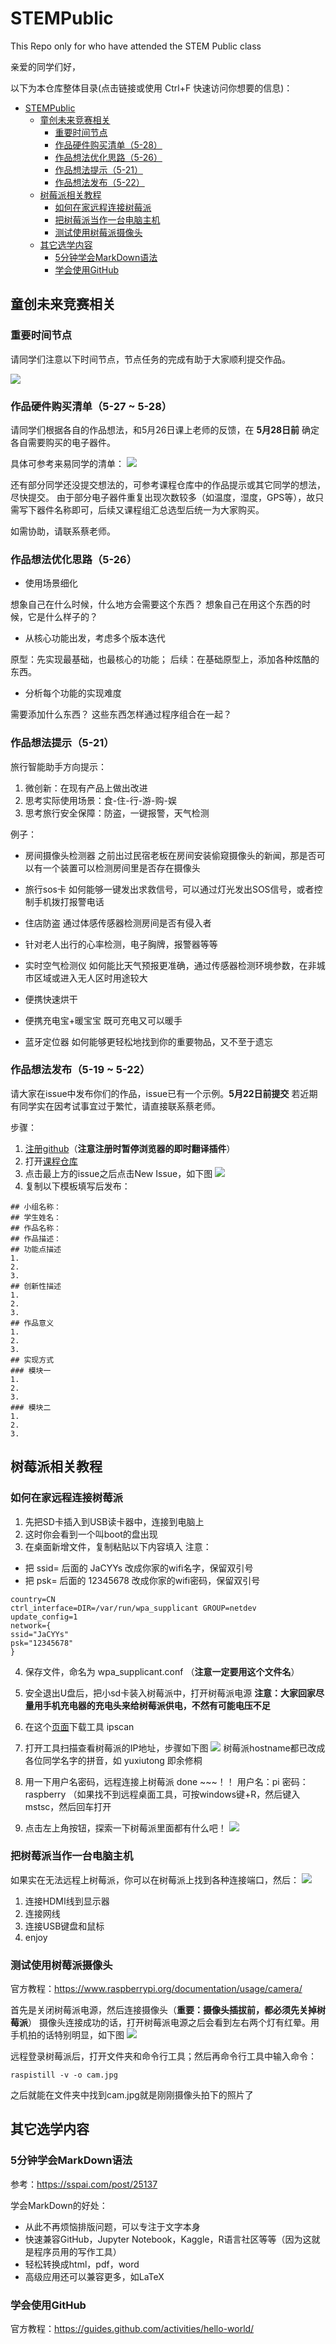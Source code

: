 # STEMPublic
This Repo only for who have attended the STEM Public class

亲爱的同学们好，

以下为本仓库整体目录(点击链接或使用 Ctrl+F 快速访问你想要的信息)：

-   [STEMPublic](#stempublic)
    -   [童创未来竞赛相关](#童创未来竞赛相关)
        -   [重要时间节点](#重要时间节点)
        -   [作品硬件购买清单（5-28）](#作品硬件购买清单5-27-5-28)
        -   [作品想法优化思路（5-26）](#作品想法优化思路5-26)
        -   [作品想法提示（5-21）](#作品想法提示5-21)
        -   [作品想法发布（5-22）](#作品想法发布5-19-5-22)
    -   [树莓派相关教程](#树莓派相关教程)
        -   [如何在家远程连接树莓派](#如何在家远程连接树莓派)
        -   [把树莓派当作一台电脑主机](#把树莓派当作一台电脑主机)
        -   [测试使用树莓派摄像头](#测试使用树莓派摄像头)
    -   [其它选学内容](#其它选学内容)
        -   [5分钟学会MarkDown语法](#分钟学会markdown语法)
        -   [学会使用GitHub](#学会使用github)


## 童创未来竞赛相关

### 重要时间节点

请同学们注意以下时间节点，节点任务的完成有助于大家顺利提交作品。

![](http://ww3.sinaimg.cn/large/006tNc79ly1g3fozixzh1j30p50h8dk6.jpg)

### 作品硬件购买清单（5-27 ~ 5-28）

请同学们根据各自的作品想法，和5月26日课上老师的反馈，在 **5月28日前** 确定各自需要购买的电子器件。

具体可参考来易同学的清单：
![](http://ww3.sinaimg.cn/large/006tNc79ly1g3fqyjtj32j30ld0crq56.jpg)

还有部分同学还没提交想法的，可参考课程仓库中的作品提示或其它同学的想法，尽快提交。
由于部分电子器件重复出现次数较多（如温度，湿度，GPS等），故只需写下器件名称即可，后续又课程组汇总选型后统一为大家购买。

如需协助，请联系蔡老师。

### 作品想法优化思路（5-26）

- 使用场景细化

想象自己在什么时候，什么地方会需要这个东西？
想象自己在用这个东西的时候，它是什么样子的？

- 从核心功能出发，考虑多个版本迭代

原型：先实现最基础，也最核心的功能；
后续：在基础原型上，添加各种炫酷的东西。

- 分析每个功能的实现难度

需要添加什么东西？
这些东西怎样通过程序组合在一起？

### 作品想法提示（5-21）

旅行智能助手方向提示：
1. 微创新：在现有产品上做出改进
2. 思考实际使用场景：食-住-行-游-购-娱
3. 思考旅行安全保障：防盗，一键报警，天气检测

例子：
- 房间摄像头检测器
之前出过民宿老板在房间安装偷窥摄像头的新闻，那是否可以有一个装置可以检测房间里是否存在摄像头

- 旅行sos卡
如何能够一键发出求救信号，可以通过灯光发出SOS信号，或者控制手机拨打报警电话

- 住店防盗
通过体感传感器检测房间是否有侵入者

- 针对老人出行的心率检测，电子胸牌，报警器等等

- 实时空气检测仪
如何能比天气预报更准确，通过传感器检测环境参数，在非城市区域或进入无人区时用途较大

- 便携快速烘干

- 便携充电宝+暖宝宝
既可充电又可以暖手

- 蓝牙定位器
如何能够更轻松地找到你的重要物品，又不至于遗忘

### 作品想法发布（5-19 ~ 5-22）

请大家在issue中发布你们的作品，issue已有一个示例。**5月22日前提交**
若近期有同学实在因考试事宜过于繁忙，请直接联系蔡老师。

步骤：
1. [注册github](https://github.com/join?source=header-home)（**注意注册时暂停浏览器的即时翻译插件**）
2. 打开[课程仓库](https://github.com/JanusChoi/STEMPublic)
3. 点击最上方的issue之后点击New Issue，如下图
![](https://ws4.sinaimg.cn/large/006tNc79gy1g36xd3vvhvj31lg0putm4.jpg)
4. 复制以下模板填写后发布：
```
## 小组名称：
## 学生姓名：
## 作品名称：
## 作品描述：
## 功能点描述
1.
2.
3.
## 创新性描述
1.
2.
3.
## 作品意义
1.
2.
3.
## 实现方式
### 模块一
1.
2.
3.
### 模块二
1.
2.
3.
```

## 树莓派相关教程

### 如何在家远程连接树莓派

1. 先把SD卡插入到USB读卡器中，连接到电脑上
2. 这时你会看到一个叫boot的盘出现
3. 在桌面新增文件，复制粘贴以下内容填入
注意：
- 把 ssid= 后面的 JaCYYs  改成你家的wifi名字，保留双引号
- 把 psk= 后面的 12345678 改成你家的wifi密码，保留双引号

```
country=CN
ctrl_interface=DIR=/var/run/wpa_supplicant GROUP=netdev
update_config=1
network={
ssid="JaCYYs"
psk="12345678"
}
```

4. 保存文件，命名为 wpa_supplicant.conf （**注意一定要用这个文件名**）
5. 安全退出U盘后，把小sd卡装入树莓派中，打开树莓派电源
**注意：大家回家尽量用手机充电器的充电头来给树莓派供电，不然有可能电压不足**

6. 在这个[页面](http://www.hide-windows.com/Download/ipscan.exe)下载工具 ipscan
7. 打开工具扫描查看树莓派的IP地址，步骤如下图
![](https://ws4.sinaimg.cn/large/006tNc79gy1g36ydk0j3lj30s20kjwlr.jpg)
树莓派hostname都已改成各位同学名字的拼音，如 yuxiutong 即余修桐
8. 用一下用户名密码，远程连接上树莓派 done ~~~！！
用户名：pi
密码：raspberry
（如果找不到远程桌面工具，可按windows键+R，然后键入mstsc，然后回车打开
9. 点击左上角按钮，探索一下树莓派里面都有什么吧！
![](https://ws1.sinaimg.cn/large/006tNc79gy1g36ylnglxgj30jx0j63zo.jpg)

### 把树莓派当作一台电脑主机

如果实在无法远程上树莓派，你可以在树莓派上找到各种连接端口，然后：
![](https://s3-eu-west-1.amazonaws.com/raspberrypi-education/teaching-physical-computing/plug-in.gif)
1. 连接HDMI线到显示器
2. 连接网线
3. 连接USB键盘和鼠标
4. enjoy

### 测试使用树莓派摄像头

官方教程：https://www.raspberrypi.org/documentation/usage/camera/

首先是关闭树莓派电源，然后连接摄像头（**重要：摄像头插拔前，都必须先关掉树莓派**）
摄像头连接成功的话，打开树莓派电源之后会看到左右两个灯有红晕。用手机拍的话特别明显，如下图
![](http://ww2.sinaimg.cn/large/006tNc79ly1g3fp9for4ej31400u0myx.jpg)

远程登录树莓派后，打开文件夹和命令行工具；然后再命令行工具中输入命令：
```
raspistill -v -o cam.jpg
```

之后就能在文件夹中找到cam.jpg就是刚刚摄像头拍下的照片了

## 其它选学内容

### 5分钟学会MarkDown语法
参考：https://sspai.com/post/25137

学会MarkDown的好处：
- 从此不再烦恼排版问题，可以专注于文字本身
- 快速兼容GitHub，Jupyter Notebook，Kaggle，R语言社区等等（因为这就是程序员用的写作工具）
- 轻松转换成html，pdf，word
- 高级应用还可以兼容更多，如LaTeX

### 学会使用GitHub

官方教程：https://guides.github.com/activities/hello-world/
